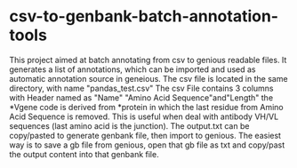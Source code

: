 # csv-to-genbank-batch-annotation-tools
This project aimed at batch annotating from csv to genious readable files. It generates a list of annotations, which can be imported and used as automatic annotation source in geneious.
The csv file is located in the same directory, with name "pandas_test.csv"
The csv File contains 3 columns with Header named as "Name"  "Amino Acid Sequence"and"Length" 
the *Vgene code is derived from *protein in which the last residue from Amino Acid Sequence is removed. This is useful when deal with antibody VH/VL sequences (last amino acid is the junction).
The output.txt can be copy/pasted to generate genbank file, then import to genious. 
The easiest way is to save a gb file from genious, open that gb file as txt and copy/past the output content into that genbank file.
